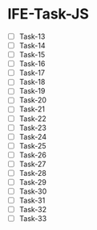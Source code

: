 # IFE-Task-JS



- [ ] Task-13
- [ ] Task-14
- [ ] Task-15
- [ ] Task-16
- [ ] Task-17
- [ ] Task-18
- [ ] Task-19
- [ ] Task-20
- [ ] Task-21
- [ ] Task-22
- [ ] Task-23
- [ ] Task-24
- [ ] Task-25
- [ ] Task-26
- [ ] Task-27
- [ ] Task-28
- [ ] Task-29
- [ ] Task-30
- [ ] Task-31
- [ ] Task-32
- [ ] Task-33
